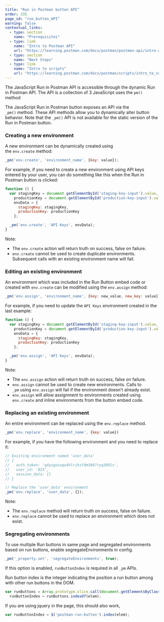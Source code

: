 ```yaml
---
title: "Run in Postman button API"
order: 335
page_id: "run_button_API"
warning: false
contextual_links:
  - type: section
    name: "Prerequisites"
  - type: link
    name: "Intro to Postman API"
    url: "https://learning.postman.com/docs/postman/postman-api/intro-api"
  - type: section
    name: "Next Steps"
  - type: link
    name: "Intro to scripts"
    url: "https://learning.postman.com/docs/postman/scripts/intro_to_scripts"
---
```



The JavaScript Run in Postman API is accessible through the dynamic Run in Postman API. The API is a collection of 3 JavaScript uses the `pm()` method

The JavaScript Run in Postman button exposes an API via the `_pm()` method. These API methods allow you to dynamically alter button behavior. Note that the `_pm()` API is not available for the static version of the Run in Postman button.

### Creating a new environment

A new environment can be dynamically created using the `env.create` method:

```javascript
_pm('env.create', 'environment_name', {key: value});
```

For example, if you need to create a new environment using API keys entered by your user, you can do something like this when the Run in Postman button is clicked:

```javascript
function () {
  var stagingKey = document.getElementById('staging-key-input').value,
    productionKey = document.getElementById('production-key-input').value,
    envData = {
      stagingKey: stagingKey,
      productionKey: productionKey
    };

  _pm('env.create', 'API Keys', envData);
}
```

Note:

* The `env.create` action will return truth on success, false on failure.
* `env.create` cannot be used to create duplicate environments. Subsequent calls with an existing environment name will fail.

### Editing an existing environment

An environment which was included in the Run Button embed code or created with `env.create` can be modified using the `env.assign` method:

```javascript
_pm('env.assign', 'environment_name', {key: new_value, new_key: value})
```

For example, if you need to update the `API Keys` environment created in the last example:

```javascript
function () {
  var stagingKey = document.getElementById('staging-key-input').value,
    productionKey = document.getElementById('production-key-input').value,
    envData = {
      stagingKey: stagingKey,
      productionKey: productionKey
    };

  _pm('env.assign', 'API Keys', envData);
}
```

Note:

* The `env.assign` action will return truth on success, false on failure.
* `env.assign` cannot be used to create new environments. Calls to `_pm` using `env.assign` will fail if the environment doesn’t already exist.
* `env.assign` will allow assignment to environments created using `env.create` and inline environments from the button embed code.

### Replacing an existing environment

An entire environment can be replaced using the `env.replace` method.

```javascript
_pm('env.replace', 'environment_name', {key: value})
```

For example, if you have the following environment and you need to replace it:

```javascript
// Existing environment named 'user_data'
// {
//   auth_token: 'q4yugoiwqu4hlrjksfdm3897ryq3891s',
//   user_id: '823',
//   session_data: {}
// }

// Replace the 'user_data' environment
_pm('env.replace', 'user_data', {});
```

Note:

* The `env.replace` method will return truth on success, false on failure.
* `env.replace` cannot be used to replace an environment which does not exist.

### Segregating environments

To use multiple Run buttons in same page and segregated environments based on run buttons,
enable segregateEnvironments in config.

```javascript
_pm('_property.set', 'segregateEnvironments', true);
```

If this option is enabled, `runButtonIndex` is required in all `_pm` APIs.

Run button index is the integer indicating the position a run button among with other run buttons in
the DOM.

```javascript
var runButtons = Array.prototype.slice.call(document.getElementsByClassName('postman-run-button')),
  runButtonIndex = runButtons.indexOf(elem);
```

If you are using jquery in the page, this should also work,

```javascript
var runButtonIndex = $('postman-run-button').index(elem);
```
